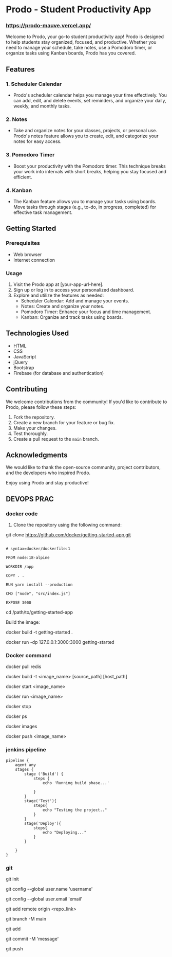 # Prodo - Student Productivity App

### https://prodo-mauve.vercel.app/

Welcome to Prodo, your go-to student productivity app! Prodo is designed to help students stay organized, focused, and productive. Whether you need to manage your schedule, take notes, use a Pomodoro timer, or organize tasks using Kanban boards, Prodo has you covered.

## Features

### 1. Scheduler Calendar
- Prodo's scheduler calendar helps you manage your time effectively. You can add, edit, and delete events, set reminders, and organize your daily, weekly, and monthly tasks.

### 2. Notes
- Take and organize notes for your classes, projects, or personal use. Prodo's notes feature allows you to create, edit, and categorize your notes for easy access.

### 3. Pomodoro Timer
- Boost your productivity with the Pomodoro timer. This technique breaks your work into intervals with short breaks, helping you stay focused and efficient.

### 4. Kanban
- The Kanban feature allows you to manage your tasks using boards. Move tasks through stages (e.g., to-do, in progress, completed) for effective task management.

## Getting Started

### Prerequisites
- Web browser
- Internet connection

### Usage
1. Visit the Prodo app at [your-app-url-here].
2. Sign up or log in to access your personalized dashboard.
3. Explore and utilize the features as needed:
   - Scheduler Calendar: Add and manage your events.
   - Notes: Create and organize your notes.
   - Pomodoro Timer: Enhance your focus and time management.
   - Kanban: Organize and track tasks using boards.

## Technologies Used

- HTML
- CSS
- JavaScript
- jQuery
- Bootstrap
- Firebase (for database and authentication)

## Contributing

We welcome contributions from the community! If you'd like to contribute to Prodo, please follow these steps:
1. Fork the repository.
2. Create a new branch for your feature or bug fix.
3. Make your changes.
4. Test thoroughly.
5. Create a pull request to the `main` branch.


## Acknowledgments

We would like to thank the open-source community, project contributors, and the developers who inspired Prodo.

Enjoy using Prodo and stay productive!


## DEVOPS PRAC 

### docker code 

1.	Clone the repository using the following command:

git clone https://github.com/docker/getting-started-app.git

```

# syntax=docker/dockerfile:1

FROM node:18-alpine

WORKDIR /app

COPY . .

RUN yarn install --production

CMD ["node", "src/index.js"]

EXPOSE 3000

```


cd /path/to/getting-started-app

Build the image:

docker build -t getting-started .

docker run -dp 127.0.0.1:3000:3000 getting-started




### Docker command 

docker pull redis

docker build -t <image_name> [source_path] [host_path]

docker start <image_name>

docker run <image_name>

docker stop

docker ps

docker images

docker push <image_name>






### jenkins pipeline 

```
pipeline { 
    agent any 
    stages { 
        stage ('Build') {
            steps { 
                echo 'Running build phase...'

            }
        }
        stage('Test'){
            steps{
                echo "Testing the project.."
            }
        }
        stage('Deploy'){
            steps{
                echo "Deploying..."
            }
        }

    }
}
```

### git 

git init 

git config --global user.name 'username'

git config --global user.email 'email' 

git add remote origin <repo_link>

git branch -M main

git add <file>

git commit -M 'message'

git push 




